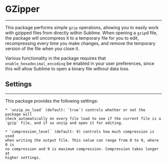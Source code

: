 # GZipper
---------

This package performs simple `gzip` operations, allowing you to easily work
with gzipped files from directly within Sublime. When opening a `gzip`d file,
the package will uncompress it to a temporary file for you to edit,
recompressing every time you make changes, and remove the temporary version of
the file when you close it.

Various functionality in the package requires that `enable_hexadecimal_encoding`
be enabled in your user preferences, since this will allow Sublime to open a
binary file without data loss.


## Settings
-----------

This package provides the following settings:

    * `unzip_on_load` (default: `true`) controls whether or not the package will
    check automatically on every file load to see if the current file is a
    `gzip` file, and if so unzip and open it for editing.

    * `compression_level` (default: 9) controls how much compression is used
    when writing the output file. This value can range from 0 to 9, where 0 is
    no compression and 9 is maximum compression. Compression takes longer at
    higher settings.
